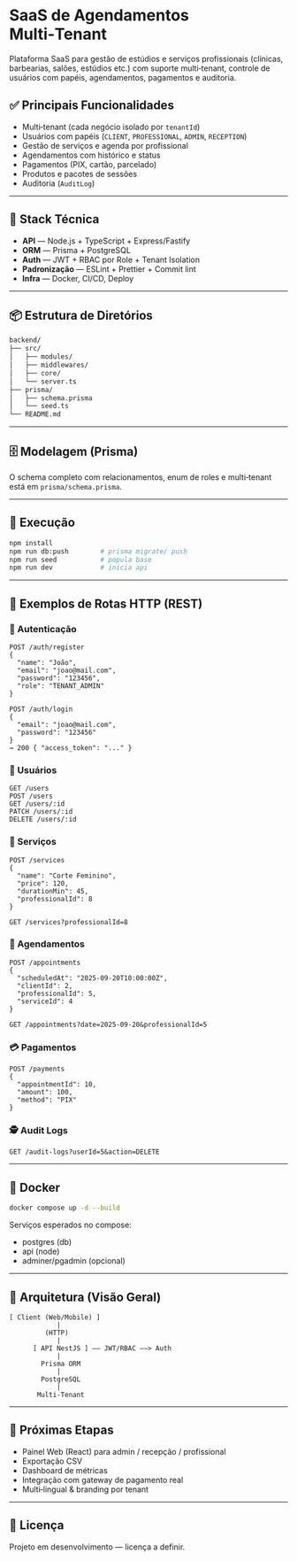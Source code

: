 # SaaS de Agendamentos Multi‑Tenant

Plataforma SaaS para gestão de estúdios e serviços profissionais (clínicas, barbearias, salões, estúdios etc.) com suporte multi‑tenant, controle de usuários com papéis, agendamentos, pagamentos e auditoria.

## ✅ Principais Funcionalidades

* Multi‑tenant (cada negócio isolado por `tenantId`)
* Usuários com papéis (`CLIENT`, `PROFESSIONAL`, `ADMIN`, `RECEPTION`)
* Gestão de serviços e agenda por profissional
* Agendamentos com histórico e status
* Pagamentos (PIX, cartão, parcelado)
* Produtos e pacotes de sessões
* Auditoria (`AuditLog`)

---

## 🧱 Stack Técnica

* **API** — Node.js + TypeScript + Express/Fastify
* **ORM** — Prisma + PostgreSQL
* **Auth** — JWT + RBAC por Role + Tenant Isolation
* **Padronização** — ESLint + Prettier + Commit lint
* **Infra** — Docker, CI/CD, Deploy

---

## 📦 Estrutura de Diretórios

```txt
backend/
├── src/
│   ├── modules/
│   ├── middlewares/
│   ├── core/
│   └── server.ts
├── prisma/
│   ├── schema.prisma
│   └── seed.ts
└── README.md
```

---

## 🗄️ Modelagem (Prisma)

O schema completo com relacionamentos, enum de roles e multi‑tenant está em `prisma/schema.prisma`.

---

## 🚀 Execução

```bash
npm install
npm run db:push        # prisma migrate/ push
npm run seed           # popula base
npm run dev            # inicia api
```

---

## 📡 Exemplos de Rotas HTTP (REST)

### 🔐 Autenticação

```http
POST /auth/register
{
  "name": "João",
  "email": "joao@mail.com",
  "password": "123456",
  "role": "TENANT_ADMIN"
}
```

```http
POST /auth/login
{
  "email": "joao@mail.com",
  "password": "123456"
}
→ 200 { "access_token": "..." }
```

### 👤 Usuários

```http
GET /users
POST /users
GET /users/:id
PATCH /users/:id
DELETE /users/:id
```

### 💈 Serviços

```http
POST /services
{
  "name": "Corte Feminino",
  "price": 120,
  "durationMin": 45,
  "professionalId": 8
}
```

```http
GET /services?professionalId=8
```

### 📆 Agendamentos

```http
POST /appointments
{
  "scheduledAt": "2025-09-20T10:00:00Z",
  "clientId": 2,
  "professionalId": 5,
  "serviceId": 4
}
```

```http
GET /appointments?date=2025-09-20&professionalId=5
```

### 💳 Pagamentos

```http
POST /payments
{
  "appointmentId": 10,
  "amount": 100,
  "method": "PIX"
}
```

### 🕵️ Audit Logs

```http
GET /audit-logs?userId=5&action=DELETE
```

---

## 🐳 Docker

```bash
docker compose up -d --build
```

Serviços esperados no compose:

* postgres (db)
* api (node)
* adminer/pgadmin (opcional)

---

## 🧭 Arquitetura (Visão Geral)

```
[ Client (Web/Mobile) ]
            |
         (HTTP)
            |
      [ API NestJS ] —— JWT/RBAC ——> Auth
            |
        Prisma ORM
            |
        PostgreSQL
            |
       Multi‑Tenant
```

---

## 📌 Próximas Etapas

* Painel Web (React) para admin / recepção / profissional
* Exportação CSV
* Dashboard de métricas
* Integração com gateway de pagamento real
* Multi‑lingual & branding por tenant

---

## 📝 Licença

Projeto em desenvolvimento — licença a definir.

